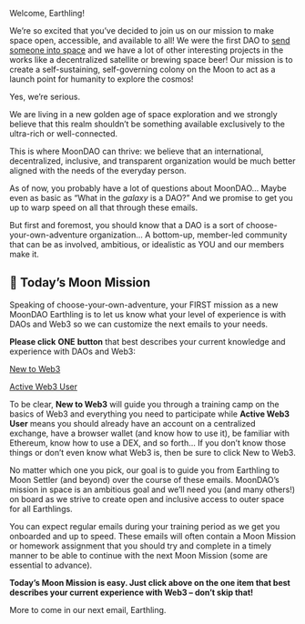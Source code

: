 Welcome, Earthling!

We’re so excited that you’ve decided to join us on our mission to make space open, accessible, and available to all! We were the first DAO to [​send someone into space​](https://www.youtube.com/watch?v=YXXlSG-du7c) and we have a lot of other interesting projects in the works like a decentralized satellite or brewing space beer! Our mission is to create a self-sustaining, self-governing colony on the Moon to act as a launch point for humanity to explore the cosmos!

Yes, we’re serious.

We are living in a new golden age of space exploration and we strongly believe that this realm shouldn’t be something available exclusively to the ultra-rich or well-connected.

This is where MoonDAO can thrive: we believe that an international, decentralized, inclusive, and transparent organization would be much better aligned with the needs of the everyday person.

As of now, you probably have a lot of questions about MoonDAO… Maybe even as basic as “What in the _galaxy_ is a DAO?” And we promise to get you up to warp speed on all that through these emails.

But first and foremost, you should know that a DAO is a sort of choose-your-own-adventure organization… A bottom-up, member-led community that can be as involved, ambitious, or idealistic as YOU and our members make it.

## 🚀 Today’s Moon Mission

Speaking of choose-your-own-adventure, your FIRST mission as a new MoonDAO Earthling is to let us know what your level of experience is with DAOs and Web3 so we can customize the next emails to your needs.

**Please click** **ONE** **button** that best describes your current knowledge and experience with DAOs and Web3:

[New to Web3](https://www.moondao.com/thank-you#explorer)

[Active Web3 User](https://www.moondao.com/thank-you#contributor)

To be clear, **New to Web3** will guide you through a training camp on the basics of Web3 and everything you need to participate while **Active Web3 User** means you should already have an account on a centralized exchange, have a browser wallet (and know how to use it), be familiar with Ethereum, know how to use a DEX, and so forth… If you don’t know those things or don’t even know what Web3 is, then be sure to click New to Web3.

No matter which one you pick, our goal is to guide you from Earthling to Moon Settler (and beyond) over the course of these emails. MoonDAO’s mission in space is an ambitious goal and we’ll need you (and many others!) on board as we strive to create open and inclusive access to outer space for all Earthlings.

You can expect regular emails during your training period as we get you onboarded and up to speed. These emails will often contain a Moon Mission or homework assignment that you should try and complete in a timely manner to be able to continue with the next Moon Mission (some are essential to advance).

**Today’s Moon Mission is easy. Just click above on the one item that best describes your current experience with Web3 – don’t skip that!**

More to come in our next email, Earthling.
